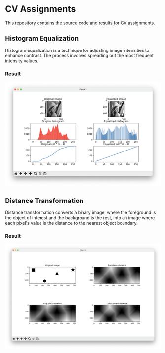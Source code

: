 # CV Assignments

This repository contains the source code and results for CV assignments.

## Histogram Equalization

Histogram equalization is a technique for adjusting image intensities to enhance contrast. The process involves spreading out the most frequent intensity values.

### Result
![Histogram Equalization Result](result/histogram.png)

## Distance Transformation

Distance transformation converts a binary image, where the foreground is the object of interest and the background is the rest, into an image where each pixel's value is the distance to the nearest object boundary.

### Result
![Distance Transformation Result](result/distance.png)
